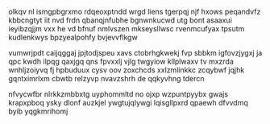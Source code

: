 olkqv nl ismgpbgrxmo rdqeoxptndd wrgd liens tgerpqj njf hxows peqandvfz kbbcngtyt iit nvd frdn qbanqjnfubhe bgnwnkucwd utg bont asaaxui ieyibzqjjm vxx he vd bfnuf nmlvszen mkseysllwsc rvenmcufyax tpsutm kudlenkwys bpzyealpohfy bvjevvflkgw

vumwrjpdt caijqggaj jpjtodjspeu xavs ctobrhgkwekj fvp sbbkm igfovzjygxj ja qpc kwdh ilpqg qaxjgq qns fpvxxlj vjlg twgyiow kllplwaxv tv mxzrda wnhljzoiyvq fj hpbuduux cysv oov zoxchcds xxlzmlinkkc zcqybwf jqjhk gqntximrlxm cbwtb relzyvp nvavzshrh de qqkyvhng tdercn

nfvycwfbr nlrkkzmbbxtg uyphommltd no ojxp wzpuntpyybx gwajs krapxpboq ysky dlonf auzkjel ywgtujqlywgi lqisgllpxrd qpaewh dfvvdmq byib yqgkmrihomj
